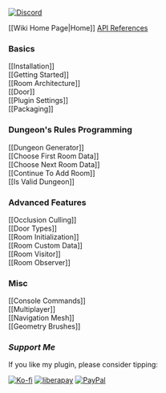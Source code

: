 [![Discord](https://img.shields.io/discord/1182461404092055574?logo=discord&logoColor=white&label=Discord&color=%235865F2)](https://discord.gg/YE2dPda2CC)

[[Wiki Home Page|Home]]
[API References](https://benpyton.github.io/ProceduralDungeon/api)

### Basics
[[Installation]]\
[[Getting Started]]\
[[Room Architecture]]\
[[Door]]\
[[Plugin Settings]]\
[[Packaging]]

### Dungeon's Rules Programming
[[Dungeon Generator]]\
[[Choose First Room Data]]\
[[Choose Next Room Data]]\
[[Continue To Add Room]]\
[[Is Valid Dungeon]]

### Advanced Features
[[Occlusion Culling]]\
[[Door Types]]\
[[Room Initialization]]\
[[Room Custom Data]]\
[[Room Visitor]]\
[[Room Observer]]

### Misc
[[Console Commands]]\
[[Multiplayer]]\
[[Navigation Mesh]]\
[[Geometry Brushes]]

### *Support Me*
If you like my plugin, please consider tipping:

[![Ko-fi](https://img.shields.io/badge/Ko--fi-ff5f5f?style=for-the-badge)](https://ko-fi.com/M4M3NW2JV)
[![liberapay](https://img.shields.io/badge/liberapay-f6c915?style=for-the-badge)](https://liberapay.com/BenPyton/donate)
[![PayPal](https://img.shields.io/badge/PayPal-142c8e?style=for-the-badge)](https://www.paypal.com/donate/?hosted_button_id=9VWP66JU5DZXN)
